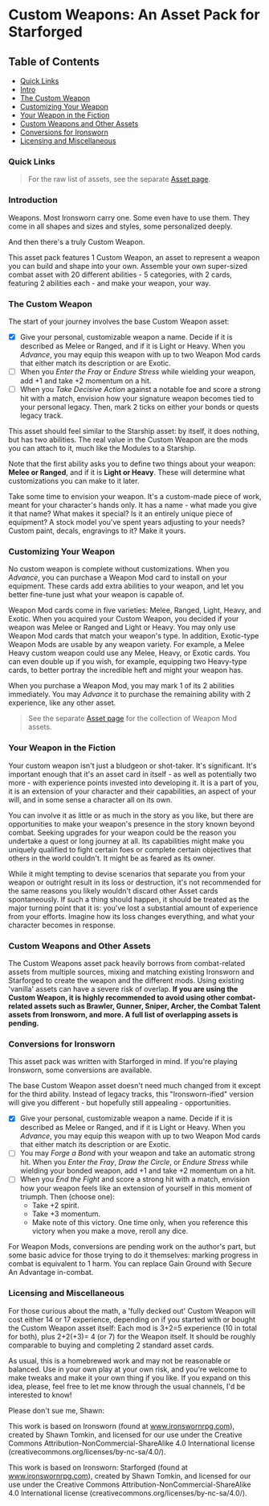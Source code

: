 # Custom Weapons: An Asset Pack for Starforged

## Table of Contents
- [Quick Links](#quick-links)
- [Intro](#introduction)
- [The Custom Weapon](#the-custom-weapon)
- [Customizing Your Weapon](#customizing-your-weapon)
- [Your Weapon in the Fiction](#your-weapon-in-the-fiction)
- [Custom Weapons and Other Assets](#custom-weapons-and-other-assets)
- [Conversions for Ironsworn](#conversions-for-ironsworn)
- [Licensing and Miscellaneous](#licensing-and-miscellaneous)

### Quick Links

> For the raw list of assets, see the separate [Asset page](/custom-weapons/assets.md).

### Introduction

Weapons. Most Ironsworn carry one. Some even have to use them. They come in all shapes and sizes and styles, some personalized deeply.

And then there's a truly Custom Weapon.

This asset pack features 1 Custom Weapon, an asset to represent a weapon you can build and shape into your own. Assemble your own super-sized combat asset with 20 different abilities - 5 categories, with 2 cards, featuring 2 abilities each - and make your weapon, your way.

### The Custom Weapon

The start of your journey involves the base Custom Weapon asset:

- [x] Give your personal, customizable weapon a name. Decide if it is described as Melee or Ranged, and if it is Light or Heavy. When you *Advance*, you may equip this weapon with up to two Weapon Mod cards that either match its description or are Exotic.
- [ ] When you *Enter the Fray* or *Endure Stress* while wielding your weapon, add +1 and take +2 momentum on a hit.
- [ ] When you *Take Decisive Action* against a notable foe and score a strong hit with a match, envision how your signature weapon becomes tied to your personal legacy. Then, mark 2 ticks on either your bonds or quests legacy track.

This asset should feel similar to the Starship asset: by itself, it does nothing, but has two abilities. The real value in the Custom Weapon are the mods you can attach to it, much like the Modules to a Starship.

Note that the first ability asks you to define two things about your weapon: **Melee or Ranged**, and if it is **Light or Heavy**. These will determine what customizations you can make to it later.

Take some time to envision your weapon. It's a custom-made piece of work, meant for your character's hands only. It has a name - what made you give it that name? What makes it special? Is it an entirely unique piece of equipment? A stock model you've spent years adjusting to your needs? Custom paint, decals, engravings to it? Make it yours.

### Customizing Your Weapon

No custom weapon is complete without customizations. When you *Advance*, you can purchase a Weapon Mod card to install on your equipment. These cards add extra abilities to your weapon, and let you better fine-tune just what your weapon is capable of.

Weapon Mod cards come in five varieties: Melee, Ranged, Light, Heavy, and Exotic. When you acquired your Custom Weapon, you decided if your weapon was Melee or Ranged and Light or Heavy. You may only use Weapon Mod cards that match your weapon's type. In addition, Exotic-type Weapon Mods are usable by any weapon variety. For example, a Melee Heavy custom weapon could use any Melee, Heavy, or Exotic cards. You can even double up if you wish, for example, equipping two Heavy-type cards, to better portray the incredible heft and might your weapon has.

When you purchase a Weapon Mod, you may mark 1 of its 2 abilities immediately. You may *Advance* it to purchase the remaining ability with 2 experience, like any other asset.

> See the separate [Asset page](/custom-weapons/assets.md) for the collection of Weapon Mod assets.

### Your Weapon in the Fiction

Your custom weapon isn't just a bludgeon or shot-taker. It's significant. It's important enough that it's an asset card in itself - as well as potentially two more - with experience points invested into developing it. It is a part of you, it is an extension of your character and their capabilities, an aspect of your will, and in some sense a character all on its own.

You can involve it as little or as much in the story as you like, but there are opportunities to make your weapon's presence in the story known beyond combat. Seeking upgrades for your weapon could be the reason you undertake a quest or long journey at all. Its capabilities might make you uniquely qualified to fight certain foes or complete certain objectives that others in the world couldn't. It might be as feared as its owner.

While it might tempting to devise scenarios that separate you from your weapon or outright result in its loss or destruction, it's not recommended for the same reasons you likely wouldn't discard other Asset cards spontaneously. If such a thing should happen, it should be treated as the major turning point that it is: you've lost a substantial amount of experience from your efforts. Imagine how its loss changes everything, and what your character becomes in response.

### Custom Weapons and Other Assets

The Custom Weapons asset pack heavily borrows from combat-related assets from multiple sources, mixing and matching existing Ironsworn and Starforged to create the weapon and the different mods. Using existing 'vanilla' assets can have a severe risk of overlap. **If you are using the Custom Weapon, it is highly recommended to avoid using other combat-related assets such as Brawler, Gunner, Sniper, Archer, the Combat Talent assets from Ironsworn, and more. A full list of overlapping assets is pending.**

### Conversions for Ironsworn

This asset pack was written with Starforged in mind. If you're playing Ironsworn, some conversions are available.

The base Custom Weapon asset doesn't need much changed from it except for the third ability. Instead of legacy tracks, this "Ironsworn-ified" version will give you different - but hopefully still appealing - opportunities.

- [x] Give your personal, customizable weapon a name. Decide if it is described as Melee or Ranged, and if it is Light or Heavy. When you *Advance*, you may equip this weapon with up to two Weapon Mod cards that either match its description or are Exotic.
- [ ] You may *Forge a Bond* with your weapon and take an automatic strong hit. When you *Enter the Fray*, *Draw the Circle*, or *Endure Stress* while wielding your bonded weapon, add +1 and take +2 momentum on a hit.
- [ ] When you *End the Fight* and score a strong hit with a match, envision how your weapon feels like an extension of yourself in this moment of triumph. Then (choose one):
  - Take +2 spirit.
  - Take +3 momentum.
  - Make note of this victory. One time only, when you reference this victory when you make a move, reroll any dice.

For Weapon Mods, conversions are pending work on the author's part, but some basic advice for those trying to do it themselves: marking progress in combat is equivalent to 1 harm. You can replace Gain Ground with Secure An Advantage in-combat.

### Licensing and Miscellaneous

For those curious about the math, a 'fully decked out' Custom Weapon will cost either 14 or 17 experience, depending on if you started with or bought the Custom Weapon asset itself: Each mod is 3+2=5 experience (10 in total for both), plus 2+2(+3)= 4 (or 7) for the Weapon itself. It should be roughly comparable to buying and completing 2 standard asset cards.

As usual, this is a homebrewed work and may not be reasonable or balanced. Use in your own play at your own risk, and you're welcome to make tweaks and make it your own thing if you like. If you expand on this idea, please, feel free to let me know through the usual channels, I'd be interested to know!

Please don't sue me, Shawn:

This work is based on Ironsworn (found at www.ironswornrpg.com), created by Shawn Tomkin, and licensed for our use under the Creative Commons Attribution-NonCommercial-ShareAlike 4.0 International license  (creativecommons.org/licenses/by-nc-sa/4.0/).

This work is based on Ironsworn: Starforged (found at www.ironswornrpg.com), created by Shawn Tomkin, and licensed for our use under the Creative Commons Attribution-NonCommercial-ShareAlike 4.0 International license  (creativecommons.org/licenses/by-nc-sa/4.0/).